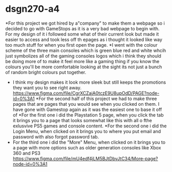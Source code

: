 # dsgn270-a4
*For this project we got hired by a"company" to make them a webpage so i decided to go with GameStops as it is a very bad webpage to begin with. For my design of it i followed some what of their current look but made it easier to access and took less off th epages as i thought it looked like way too much stuff for when you first open the page. 
*I went with the colour scheme of the three main consoles which is green blue red and white whcih just symbolizes all of the gaming consoles logos which i think they should be doing more of to make it feel more like a gaming thing if you know the colours you'll be more comfortable looking at the sight its not just a bunch of random bright colours put together.
* I think my design makes it look more sleek but still keeps the promotions they want you to see right away.
https://www.figma.com/file/CgrXCZaiA0tczE9U8upOdD/PAGE?node-id=0%3A1
*For the second half of this project we had to make three pages that are pages that you would see when you clicked on them. I have gone with Gamestop again as it was the easiest one to base it off of
*For the first one i did the Playstation 5 page, when you click the tab it brings you to a page that looks somewhat like this with all o fthe exlusvive PS5 games and console content.
*For the second one i did the Login Menu, when clicked on it brings you to where you put email and password with also forgot password tab.
* For the third one i did the "More" Menu, when clicked on it brings you to a page with more options such as older generation consoles like Xbox 360 and PS3
https://www.figma.com/file/mU4edf4jLM5BJtDbvJtC34/More-page?node-id=0%3A1
